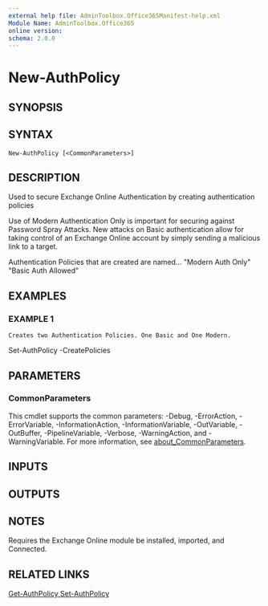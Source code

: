 ```yaml
---
external help file: AdminToolbox.Office365Manifest-help.xml
Module Name: AdminToolbox.Office365
online version:
schema: 2.0.0
---
```


# New-AuthPolicy

## SYNOPSIS

## SYNTAX

```
New-AuthPolicy [<CommonParameters>]
```

## DESCRIPTION
Used to secure Exchange Online Authentication by creating authentication policies

Use of Modern Authentication Only is important for securing against Password Spray Attacks.
New attacks on Basic authentication allow for taking control of an Exchange Online account by simply sending a malicious link to a target.

Authentication Policies that are created are named...
"Modern Auth Only"
"Basic Auth Allowed"

## EXAMPLES

### EXAMPLE 1
```
Creates two Authentication Policies. One Basic and One Modern.
```

Set-AuthPolicy -CreatePolicies

## PARAMETERS

### CommonParameters
This cmdlet supports the common parameters: -Debug, -ErrorAction, -ErrorVariable, -InformationAction, -InformationVariable, -OutVariable, -OutBuffer, -PipelineVariable, -Verbose, -WarningAction, and -WarningVariable. For more information, see [about_CommonParameters](http://go.microsoft.com/fwlink/?LinkID=113216).

## INPUTS

## OUTPUTS

## NOTES
Requires the Exchange Online module be installed, imported, and Connected.

## RELATED LINKS

[Get-AuthPolicy
Set-AuthPolicy]()

